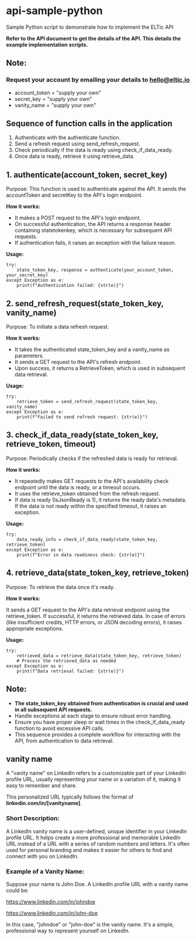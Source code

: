 # api-sample-python
Sample Python script to demonstrate how to implement the ELTic API

**Refer to the API document to get the details of the API.  This details the example implementation scripts.**

## Note:
### Request your account by emailing your details to hello@eltic.io
- account_token = "supply your own"
- secret_key = "supply your own"
- vanity_name = "supply your own"


## Sequence of function calls in the application
1. Authenticate with the authenticate function.
2. Send a refresh request using send_refresh_request.
3. Check periodically if the data is ready using check_if_data_ready.
4. Once data is ready, retrieve it using retrieve_data.


## 1. authenticate(account_token, secret_key)

Purpose: This function is used to authenticate against the API. It sends the accountToken and secretKey to the API's login endpoint.

**How it works:**

- It makes a POST request to the API's login endpoint.
- On successful authentication, the API returns a response header containing statetokenkey, which is necessary for subsequent API requests.
- If authentication fails, it raises an exception with the failure reason.

**Usage:**
```
try:
    state_token_key, response = authenticate(your_account_token, your_secret_key)
except Exception as e:
    print(f"Authentication failed: {str(e)}")
```


## 2. send_refresh_request(state_token_key, vanity_name)

Purpose: To initiate a data refresh request.

**How it works:**

- It takes the authenticated state_token_key and a vanity_name as parameters.
- It sends a GET request to the API's refresh endpoint.
- Upon success, it returns a RetrieveToken, which is used in subsequent data retrieval.

**Usage:**
```
try:
    retrieve_token = send_refresh_request(state_token_key, vanity_name)
except Exception as e:
    print(f"Failed to send refresh request: {str(e)}")
```


## 3. check_if_data_ready(state_token_key, retrieve_token, timeout)

Purpose: Periodically checks if the refreshed data is ready for retrieval.

**How it works:**

- It repeatedly makes GET requests to the API's availability check endpoint until the data is ready, or a timeout occurs.
- It uses the retrieve_token obtained from the refresh request.
- If data is ready (IsJsonReady is 1), it returns the ready data's metadata. If the data is not ready within the specified timeout, it raises an exception.

**Usage:**
```
try:
    data_ready_info = check_if_data_ready(state_token_key, retrieve_token)
except Exception as e:
    print(f"Error in data readiness check: {str(e)}")
```


## 4. retrieve_data(state_token_key, retrieve_token)

Purpose: To retrieve the data once it's ready.

**How it works:**

It sends a GET request to the API's data retrieval endpoint using the retrieve_token.
If successful, it returns the retrieved data.
In case of errors (like insufficient credits, HTTP errors, or JSON decoding errors), it raises appropriate exceptions.

**Usage:**
```
try:
    retrieved_data = retrieve_data(state_token_key, retrieve_token)
    # Process the retrieved_data as needed
except Exception as e:
    print(f"Data retrieval failed: {str(e)}")
```


## Note:

- **The state_token_key obtained from authentication is crucial and used in all subsequent API requests.**
- Handle exceptions at each stage to ensure robust error handling.
- Ensure you have proper sleep or wait times in the check_if_data_ready function to avoid excessive API calls.
- This sequence provides a complete workflow for interacting with the API, from authentication to data retrieval.


## vanity name

A "vanity name" on LinkedIn refers to a customizable part of your LinkedIn profile URL, usually representing your name or a variation of it, making it easy to remember and share. 

This personalized URL typically follows the format of **linkedin.com/in/[vanityname]**.

### Short Description:

A LinkedIn vanity name is a user-defined, unique identifier in your LinkedIn profile URL.
It helps create a more professional and memorable LinkedIn URL instead of a URL with a series of random numbers and letters.
It's often used for personal branding and makes it easier for others to find and connect with you on LinkedIn.


### Example of a Vanity Name:

Suppose your name is John Doe. A LinkedIn profile URL with a vanity name could be:

  https://www.linkedin.com/in/johndoe

  https://www.linkedin.com/in/john-doe

In this case, "johndoe" or "john-doe" is the vanity name. It's a simple, professional way to represent yourself on LinkedIn.
